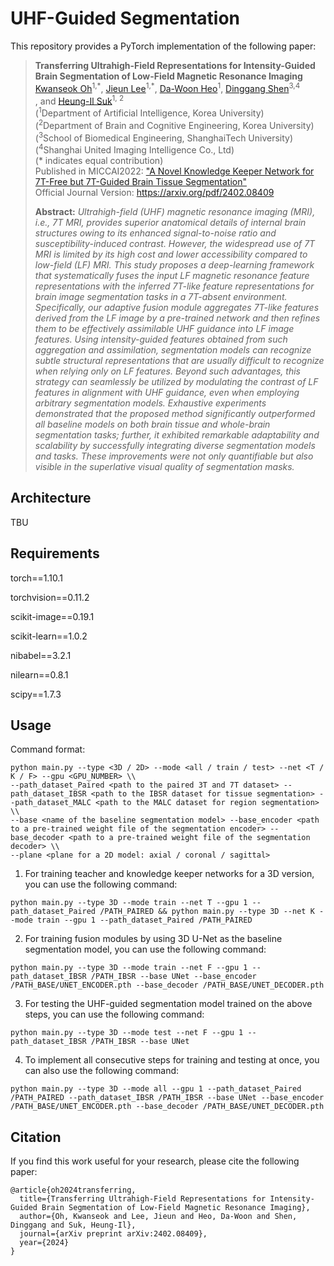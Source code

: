 # UHF-Guided Segmentation
This repository provides a PyTorch implementation of the following paper:
> **Transferring Ultrahigh-Field Representations for Intensity-Guided Brain Segmentation of Low-Field Magnetic Resonance Imaging**<br>
> [Kwanseok Oh](https://scholar.google.co.kr/citations?user=EMYHaHUAAAAJ&hl=ko)<sup>1,\*</sup>, [Jieun Lee](https://scholar.google.co.kr/citations?user=RV0DwyEAAAAJ&hl=ko)<sup>1,\*</sup>, [Da-Woon Heo](https://scholar.google.co.kr/citations?user=WapMdZ8AAAAJ&hl=ko)<sup>1</sup>, [Dinggang Shen](https://scholar.google.co.kr/citations?user=v6VYQC8AAAAJ&hl=ko)<sup>3,4</sup><br/>, and [Heung-Il Suk](https://scholar.google.co.kr/citations?user=dl_oZLwAAAAJ&hl=ko)<sup>1, 2</sup><br/>
> (<sup>1</sup>Department of Artificial Intelligence, Korea University) <br/>
> (<sup>2</sup>Department of Brain and Cognitive Engineering, Korea University) <br/>
> (<sup>3</sup>School of Biomedical Engineering, ShanghaiTech University) <br/>
> (<sup>4</sup>Shanghai United Imaging Intelligence Co., Ltd) <br/>
> (* indicates equal contribution) <br/>
> Published in MICCAI2022: ["A Novel Knowledge Keeper Network for 7T-Free but 7T-Guided Brain Tissue Segmentation"](https://scholar.google.co.kr/scholar?oi=bibs&cluster=6228028269487590559&btnI=1&hl=ko) <br/>
> Official Journal Version: https://arxiv.org/pdf/2402.08409 <br/>
> 
> **Abstract:** *Ultrahigh-field (UHF) magnetic resonance imaging (MRI), i.e., 7T MRI, provides superior anatomical details of internal brain structures owing to its enhanced signal-to-noise ratio and susceptibility-induced contrast. However, the widespread use of 7T MRI is limited by its high cost and lower accessibility compared to low-field (LF) MRI. This study proposes a deep-learning framework that systematically fuses the input LF magnetic resonance feature representations with the inferred 7T-like feature representations for brain image segmentation tasks in a 7T-absent environment. Specifically, our adaptive fusion module aggregates 7T-like features derived from the LF image by a pre-trained network and then refines them to be effectively assimilable UHF guidance into LF image features. Using intensity-guided features obtained from such aggregation and assimilation, segmentation models can recognize subtle structural representations that are usually difficult to recognize when relying only on LF features. Beyond such advantages, this strategy can seamlessly be utilized by modulating the contrast of LF features in alignment with UHF guidance, even when employing arbitrary segmentation models. Exhaustive experiments demonstrated that the proposed method significantly outperformed all baseline models on both brain tissue and whole-brain segmentation tasks; further, it exhibited remarkable adaptability and scalability by successfully integrating diverse segmentation models and tasks. These improvements were not only quantifiable but also visible in the superlative visual quality of segmentation masks.*

## Architecture

TBU

## Requirements

torch==1.10.1

torchvision==0.11.2

scikit-image==0.19.1

scikit-learn==1.0.2

nibabel==3.2.1

nilearn==0.8.1

scipy==1.7.3

## Usage

Command format:
```
python main.py --type <3D / 2D> --mode <all / train / test> --net <T / K / F> --gpu <GPU_NUMBER> \\
--path_dataset_Paired <path to the paired 3T and 7T dataset> --path_dataset_IBSR <path to the IBSR dataset for tissue segmentation> --path_dataset_MALC <path to the MALC dataset for region segmentation> \\
--base <name of the baseline segmentation model> --base_encoder <path to a pre-trained weight file of the segmentation encoder> --base_decoder <path to a pre-trained weight file of the segmentation decoder> \\
--plane <plane for a 2D model: axial / coronal / sagittal>
```


1. For training teacher and knowledge keeper networks for a 3D version, you can use the following command:
```
python main.py --type 3D --mode train --net T --gpu 1 --path_dataset_Paired /PATH_PAIRED && python main.py --type 3D --net K --mode train --gpu 1 --path_dataset_Paired /PATH_PAIRED
```


2. For training fusion modules by using 3D U-Net as the baseline segmentation model, you can use the following command:
```
python main.py --type 3D --mode train --net F --gpu 1 --path_dataset_IBSR /PATH_IBSR --base UNet --base_encoder /PATH_BASE/UNET_ENCODER.pth --base_decoder /PATH_BASE/UNET_DECODER.pth
```

3. For testing the UHF-guided segmentation model trained on the above steps, you can use the following command:
```
python main.py --type 3D --mode test --net F --gpu 1 --path_dataset_IBSR /PATH_IBSR --base UNet
```

4. To implement all consecutive steps for training and testing at once, you can also use the following command:
```
python main.py --type 3D --mode all --gpu 1 --path_dataset_Paired /PATH_PAIRED --path_dataset_IBSR /PATH_IBSR --base UNet --base_encoder /PATH_BASE/UNET_ENCODER.pth --base_decoder /PATH_BASE/UNET_DECODER.pth
```

## Citation
If you find this work useful for your research, please cite the following paper:

```
@article{oh2024transferring,
  title={Transferring Ultrahigh-Field Representations for Intensity-Guided Brain Segmentation of Low-Field Magnetic Resonance Imaging},
  author={Oh, Kwanseok and Lee, Jieun and Heo, Da-Woon and Shen, Dinggang and Suk, Heung-Il},
  journal={arXiv preprint arXiv:2402.08409},
  year={2024}
}
```
